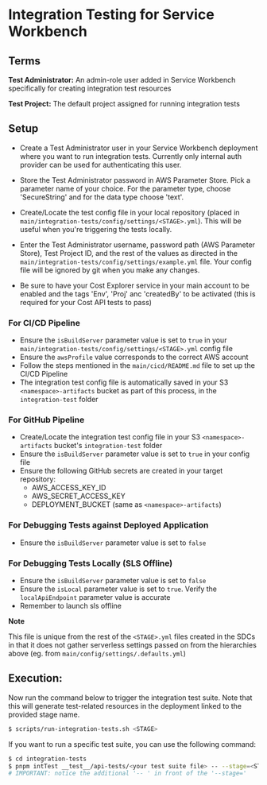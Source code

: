 # Integration Testing for Service Workbench

## Terms

**Test Administrator:** An admin-role user added in Service Workbench specifically for creating integration test resources

**Test Project:** The default project assigned for running integration tests

## Setup

- Create a Test Administrator user in your Service Workbench deployment where you want to run integration tests.
  Currently only internal auth provider can be used for authenticating this user.

- Store the Test Administrator password in AWS Parameter Store. Pick a parameter name of your choice. For the parameter type, choose 'SecureString' and for the data type choose 'text'.

- Create/Locate the test config file in your local repository (placed in `main/integration-tests/config/settings/<STAGE>.yml`). This will be useful when you're triggering the tests locally.

- Enter the Test Administrator username, password path (AWS Parameter Store), Test Project ID, and the rest of the values as directed in the `main/integration-tests/config/settings/example.yml` file. Your config file will be ignored by git when you make any changes.

- Be sure to have your Cost Explorer service in your main account to be enabled and the tags 'Env', 'Proj' anc 'createdBy' to be activated (this is required for your Cost API tests to pass)

### For CI/CD Pipeline

- Ensure the `isBuildServer` parameter value is set to `true` in your `main/integration-tests/config/settings/<STAGE>.yml` config file
- Ensure the `awsProfile` value corresponds to the correct AWS account
- Follow the steps mentioned in the `main/cicd/README.md` file to set up the CI/CD Pipeline
- The integration test config file is automatically saved in your S3 `<namespace>-artifacts` bucket as part of this process, in the `integration-test` folder

### For GitHub Pipeline

- Create/Locate the integration test config file in your S3 `<namespace>-artifacts` bucket's `integration-test` folder
- Ensure the `isBuildServer` parameter value is set to `true` in your config file
- Ensure the following GitHub secrets are created in your target repository: 
  - AWS_ACCESS_KEY_ID
  - AWS_SECRET_ACCESS_KEY
  - DEPLOYMENT_BUCKET (same as `<namespace>-artifacts`)


### For Debugging Tests against Deployed Application

- Ensure the `isBuildServer` parameter value is set to `false`

### For Debugging Tests Locally (SLS Offline)

- Ensure the `isBuildServer` parameter value is set to `false`
- Ensure the `isLocal` parameter value is set to `true`. Verify the `localApiEndpoint` parameter value is accurate
- Remember to launch sls offline

**Note**

This file is unique from the rest of the `<STAGE>.yml` files created in the SDCs in that it does not gather serverless settings passed on from the hierarchies above (eg. from `main/config/settings/.defaults.yml`)

## Execution:

Now run the command below to trigger the integration test suite. Note that this will generate test-related resources in the deployment linked to the provided stage name.

```bash
$ scripts/run-integration-tests.sh <STAGE>
```

If you want to run a specific test suite, you can use the following command:

```bash
$ cd integration-tests
$ pnpm intTest __test__/api-tests/<your test suite file> -- --stage=<STAGE>
# IMPORTANT: notice the additional '-- ' in front of the '--stage='
```
